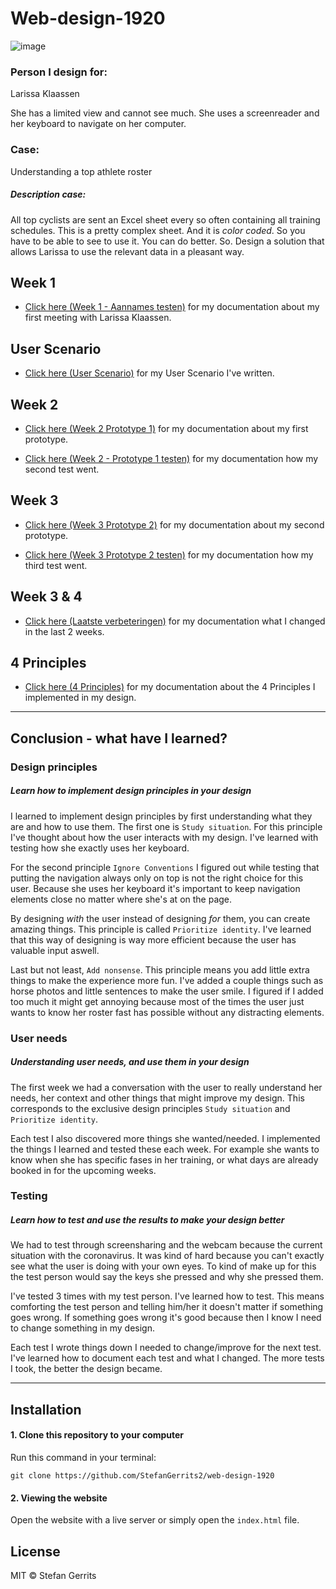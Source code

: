 # Web-design-1920

![image](https://user-images.githubusercontent.com/45566396/81057463-b935ba00-8ecc-11ea-99a0-4ebdd1dff634.png)


### Person I design for: 
Larissa Klaassen

She has a limited view and cannot see much. She uses a screenreader and her keyboard to navigate on her computer.

### Case: 
Understanding a top athlete roster

##### Description case:
All top cyclists are sent an Excel sheet every so often containing all training schedules. This is a pretty complex sheet. And it is *color coded*. So you have to be able to see to use it. You can do better. So. Design a solution that allows Larissa to use the relevant data in a pleasant way.

## Week 1
* [Click here (Week 1 - Aannames testen)](https://github.com/StefanGerrits2/web-design-1920/wiki/1.0-Week-1---Kennismaking) for my documentation about my first meeting with Larissa Klaassen.

## User Scenario
* [Click here (User Scenario)](https://github.com/StefanGerrits2/web-design-1920/wiki/5.0-User-scenario) for my User Scenario I've written.

## Week 2
* [Click here (Week 2 Prototype 1)](https://github.com/StefanGerrits2/web-design-1920/wiki/2.0-Week-2-Prototype-1) for my documentation about my first prototype.

* [Click here (Week 2 - Prototype 1 testen)](https://github.com/StefanGerrits2/web-design-1920/wiki/2.1-Week-2---Verslaglegging-Prototype-1) for my documentation how my second test went.


## Week 3
* [Click here (Week 3 Prototype 2)](https://github.com/StefanGerrits2/web-design-1920/wiki/3.0-Week-3-Prototype-2) for my documentation about my second prototype.

* [Click here (Week 3 Prototype 2 testen)](https://github.com/StefanGerrits2/web-design-1920/wiki/3.1-Week-3-Verslaglegging-Prototype-2) for my documentation how my third test went.

## Week 3 & 4
* [Click here (Laatste verbeteringen)](https://github.com/StefanGerrits2/web-design-1920/wiki/3.2-Week-3-&-4-Laatste-verbetering-prototype) for my documentation what I changed in the last 2 weeks.

## 4 Principles
* [Click here (4 Principles)](https://github.com/StefanGerrits2/web-design-1920/wiki/4.0-Principles-Explained) for my documentation about the 4 Principles I implemented in my design.

---

## Conclusion - what have I learned?

### Design principles
##### Learn how to implement design principles in your design

I learned to implement design principles by first understanding what they are and how to use them. The first one is `Study situation`. For this principle I've thought about how the user interacts with my design. I've learned with testing how she exactly uses her keyboard. 

For the second principle `Ignore Conventions` I figured out while testing that putting the navigation always only on top is not the right choice for this user. Because she uses her keyboard it's important to keep navigation elements close no matter where she's at on the page.

By designing *with* the user instead of designing *for* them, you can create amazing things. This principle is called `Prioritize identity`. I've learned that this way of designing is way more efficient because the user has valuable input aswell. 

Last but not least, `Add nonsense`. This principle means you add little extra things to make the experience more fun. I've added a couple things such as horse photos and little sentences to make the user smile. I figured if I added too much it might get annoying because most of the times the user just wants to know her roster fast has possible without any distracting elements.

### User needs
##### Understanding user needs, and use them in your design

The first week we had a conversation with the user to really understand her needs, her context and other things that might improve my design. This corresponds to the exclusive design principles `Study situation` and `Prioritize identity`.

Each test I also discovered more things she wanted/needed. I implemented the things I learned and tested these each week. For example she wants to know when she has specific fases in her training, or what days are already booked in for the upcoming weeks.

### Testing
##### Learn how to test and use the results to make your design better

We had to test through screensharing and the webcam because the current situation with the coronavirus. It was kind of hard because you can't exactly see what the user is doing with your own eyes. To kind of make up for this the test person would say the keys she pressed and why she pressed them.

I've tested 3 times with my test person. I've learned how to test. This means comforting the test person and telling him/her it doesn't matter if something goes wrong. If something goes wrong it's good because then I know I need to change something in my design.

Each test I wrote things down I needed to change/improve for the next test. I've learned how to document each test and what I changed. The more tests I took, the better the design became.

---

## Installation 

#### 1. Clone this repository to your computer
Run this command in your terminal:

`git clone https://github.com/StefanGerrits2/web-design-1920`

#### 2. Viewing the website
Open the website with a live server or simply open the `index.html` file.

## License

MIT © Stefan Gerrits